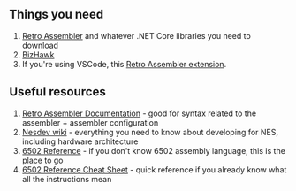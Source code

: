 ## Things you need
1. [Retro Assembler](https://enginedesigns.net/retroassembler/) and whatever .NET Core libraries you need to download
2. [BizHawk](https://github.com/TASVideos/BizHawk)
3. If you're using VSCode, this [Retro Assembler extension](https://marketplace.visualstudio.com/items?itemName=EngineDesigns.retroassembler).

## Useful resources
1. [Retro Assembler Documentation](https://enginedesigns.net/download/retroassembler.html) - good for syntax related to the assembler + assembler configuration
2. [Nesdev wiki](https://wiki.nesdev.com/w/index.php/Nesdev_Wiki) - everything you need to know about developing for NES, including hardware architecture
3. [6502 Reference](http://www.obelisk.me.uk/6502/index.html) - if you don't know 6502 assembly language, this is the place to go
4. [6502 Reference Cheat Sheet](http://www.emulator101.com/reference/6502-reference.html) - quick reference if you already know what all the instructions mean
